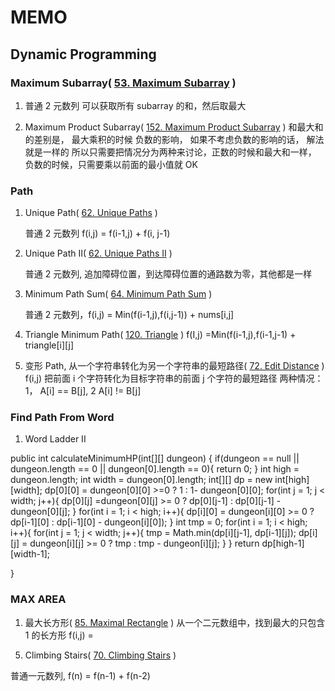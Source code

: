 # MEMO

## Dynamic Programming

### Maximum Subarray( [53. Maximum Subarray](https://leetcode.com/problems/maximum-subarray/) )

1. 普通 2 元数列 可以获取所有 subarray 的和，然后取最大

2. Maximum Product Subarray( [152. Maximum Product Subarray](https://leetcode.com/problems/maximum-product-subarray/) )
   和最大和的差别是， 最大乘积的时候 负数的影响， 如果不考虑负数的影响的话， 解法就是一样的
   所以只需要把情况分为两种来讨论，正数的时候和最大和一样， 负数的时候，只需要乘以前面的最小值就 OK

### Path

1. Unique Path( [62. Unique Paths](https://leetcode.com/problems/unique-paths/) )

   普通 2 元数列 f(i,j) = f(i-1,j) + f(i, j-1)

2. Unique Path II( [62. Unique Paths II](https://leetcode.com/problems/unique-paths-ii/) )

   普通 2 元数列, 追加障碍位置，到达障碍位置的通路数为零，其他都是一样

3. Minimum Path Sum( [64. Minimum Path Sum](https://leetcode.com/problems/minimum-path-sum/) )

   普通 2 元数列，f(i,j) = Min(f(i-1,j),f(i,j-1)) + nums[i,j]

4. Triangle Minimum Path( [120. Triangle](https://leetcode.com/problems/triangle/) )
   f(I,j) =Min(f(i-1,j),f(i-1,j-1) + triangle[i][j]

5. 变形 Path, 从一个字符串转化为另一个字符串的最短路径( [72. Edit Distance](https://leetcode.com/problems/edit-distance/) )
   f(i,j) 把前面 i 个字符转化为目标字符串的前面 j 个字符的最短路径
   两种情况：1， A[i] == B[j], 2 A[i] != B[j]

### Find Path From Word

1. Word Ladder II

public int calculateMinimumHP(int[][] dungeon) {
if(dungeon == null || dungeon.length == 0 || dungeon[0].length == 0){
return 0;
}
int high = dungeon.length;
int width = dungeon[0].length;
int[][] dp = new int[high][width];
dp[0][0] = dungeon[0][0] >=0 ? 1 : 1- dungeon[0][0];
for(int j = 1; j < width; j++){
dp[0][j] =dungeon[0][j] >= 0 ? dp[0][j-1] : dp[0][j-1] - dungeon[0][j];
}
for(int i = 1; i < high; i++){
dp[i][0] = dungeon[i][0] >= 0 ? dp[i-1][0] : dp[i-1][0] - dungeon[i][0]);
}
int tmp = 0;
for(int i = 1; i < high; i++){
for(int j = 1; j < width; j++){
tmp = Math.min(dp[i][j-1], dp[i-1][j]);
dp[i][j] = dungeon[i][j] >= 0 ? tmp : tmp - dungeon[i][j];
}
}
return dp[high-1][width-1];

}

### MAX AREA

1. 最大长方形( [85. Maximal Rectangle](https://leetcode.com/problems/maximal-rectangle/) )
   从一个二元数组中，找到最大的只包含 1 的长方形
   f(i,j) =

5) Climbing Stairs( [70. Climbing Stairs](https://leetcode.com/problems/climbing-stairs/) )

普通一元数列, f(n) = f(n-1) + f(n-2)
